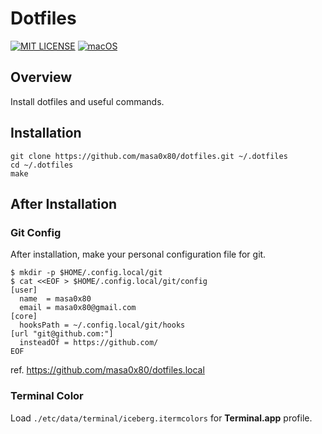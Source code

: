 # Dotfiles

[![MIT LICENSE](http://img.shields.io/badge/license-MIT-blue.svg?style=flat-square)](LICENSE)
[![macOS](https://img.shields.io/badge/platform-macOS%20)](#installation)

## Overview

Install dotfiles and useful commands.

## Installation

```
git clone https://github.com/masa0x80/dotfiles.git ~/.dotfiles
cd ~/.dotfiles
make
```

## After Installation

### Git Config

After installation, make your personal configuration file for git.

```
$ mkdir -p $HOME/.config.local/git
$ cat <<EOF > $HOME/.config.local/git/config
[user]
  name  = masa0x80
  email = masa0x80@gmail.com
[core]
  hooksPath = ~/.config.local/git/hooks
[url "git@github.com:"]
  insteadOf = https://github.com/
EOF
```

ref. https://github.com/masa0x80/dotfiles.local

### Terminal Color

Load `./etc/data/terminal/iceberg.itermcolors` for **Terminal.app** profile.

